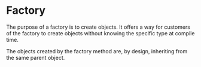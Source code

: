 # Factory
The purpose of a factory is to create objects.  It offers a way for customers of the factory to create objects without knowing the specific type at compile time.

The objects created by the factory method are, by design, inheriting from the same parent object.
